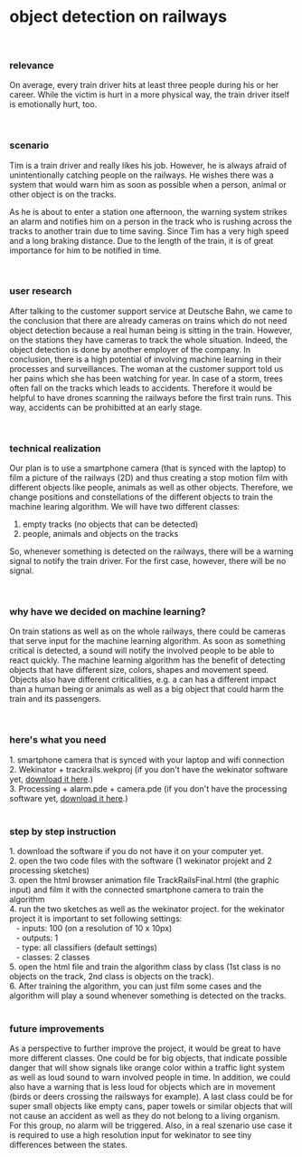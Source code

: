 # object detection on railways
<br />
<h3>relevance</h3>

On average, every train driver hits at least three people during his or her career. While the victim is hurt in a more physical way, the train driver itself is emotionally hurt, too.

<br />
<h3>scenario</h3>

Tim is a train driver and really likes his job. However, he is always afraid of unintentionally catching people on the railways.  He wishes there was a system that would warn him as soon as possible when a person, animal or other object is on the tracks.

As he is about to enter a station one afternoon, the warning system strikes an alarm and notifies him on a person in the track who is rushing across the tracks to another train due to time saving. Since Tim has a very high speed and a long braking distance. Due to the length of the train, it is of great importance for him to be notified in time.

<br />
<h3>user research</h3>

After talking to the customer support service at Deutsche Bahn, we came to the conclusion that there are already cameras on trains which do not need object detection because a real human being is sitting in the train. However, on the stations they have cameras to track the whole situation. Indeed, the object detection is done by another employer of the company. In conclusion, there is a high potential of involving machine learning in their processes and surveillances. The woman at the customer support told us her pains which she has been watching for year. In case of a storm, trees often fall on the tracks which leads to accidents. Therefore it would be helpful to have drones scanning the railways before the first train runs. This way, accidents can be prohibitted at an early stage.

<br />
<h3>technical realization</h3>

Our plan is to use a smartphone camera (that is synced with the laptop) to film a picture of the railways (2D) and thus creating a stop motion film with different objects like people, animals as well as other objects. Therefore, we change positions and constellations of the different objects to train the machine learing algorithm. 
We will have two different classes:
1. empty tracks (no objects that can be detected)
2. people, animals and objects on the tracks

So, whenever something is detected on the railways, there will be a warning signal to notify the train driver. For the first case, however, there will be no signal.

<br />
<h3>why have we decided on machine learning?</h3>

On train stations as well as on the whole railways, there could be cameras that serve input for the machine learning algorithm. As soon as something critical is detected, a sound will notify the involved people to be able to react quickly.
The machine learning algorithm has the benefit of detecting objects that have different size, colors, shapes and movement speed. Objects also have different criticalities, e.g. a can has a different impact than a human being or animals as well as a big object that could harm the train and its passengers.

<br />
<h3>here's what you need</h3>
1. smartphone camera that is synced with your laptop and wifi connection
<br />
2. Wekinator + trackrails.wekproj (if you don't have the wekinator software yet, <a href="http://www.wekinator.org/downloads/" target="_top">download it here</a>.)
<br />
3. Processing + alarm.pde + camera.pde (if you don't have the processing software yet, <a href="https://processing.org/download" target="_top">download it here</a>.)
<br />
<br />
<h3>step by step instruction</h3>
1. download the software if you do not have it on your computer yet.
<br />
2. open the two code files with the software (1 wekinator projekt and 2 processing sketches)
<br />
3. open the html browser animation file TrackRailsFinal.html (the graphic input) and film it with the connected smartphone camera to train the algorithm
<br />
4. run the two sketches as well as the wekinator project. 
for the wekinator project it is important to set following settings:
<br />
&nbsp;&nbsp; - inputs: 100 (on a resolution of 10 x 10px)
<br />
&nbsp;&nbsp; - outputs: 1
<br />
&nbsp;&nbsp; - type: all classifiers (default settings)
<br />
&nbsp;&nbsp; - classes: 2 classes
<br />
5. open the html file and train the algorithm class by class (1st class is no objects on the track, 2nd class is objects on the track).
<br />
6. After training the algorithm, you can just film some cases and the algorithm will play a sound whenever something is detected on the tracks.



<br />
<br />
<h3>future improvements</h3>
As a perspective to further improve the project, it would be great to have more different classes. One could be for big objects, that indicate possible danger that will show signals like orange color within a traffic light system as well as loud sound to warn involved people in time. In addition, we could also have a warning that is less loud for objects which are in movement (birds or deers crossing the railsways for example). A last class could be for super small objects like empty cans, paper towels or similar objects that will not cause an accident as well as they do not belong to a living organism. For this group, no alarm will be triggered.
Also, in a real szenario use case it is required to use a high resolution input for wekinator to see tiny differences between the states. 
